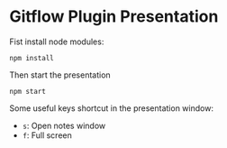 # Gitflow Plugin Presentation

Fist install node modules:

    npm install

Then start the presentation

    npm start

Some useful keys shortcut in the presentation window:

* ``s``: Open notes window
* ``f``: Full screen
